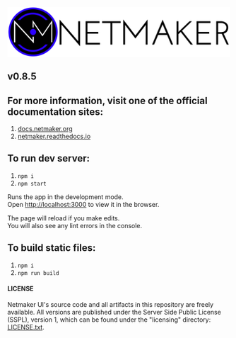 <p align="center">
  <img src="netmaker.png"><break/>
</p>

## v0.8.5

## For more information, visit one of the official documentation sites:
1. [docs.netmaker.org](https://docs.netmaker.org)
2. [netmaker.readthedocs.io](https://netmaker.readthedocs.io)

## To run dev server:

1. `npm i`
2. `npm start`

Runs the app in the development mode.  
Open [http://localhost:3000](http://localhost:3000) to view it in the browser.  

The page will reload if you make edits.  
You will also see any lint errors in the console.  

## To build static files:

1. `npm i`
2. `npm run build`


#### LICENSE

Netmaker UI's source code and all artifacts in this repository are freely available. All versions are published under the Server Side Public License (SSPL), version 1, which can be found under the "licensing" directory: [LICENSE.txt](licensing/LICENSE.txt).
